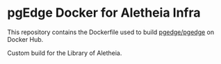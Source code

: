 # pgEdge Docker for Aletheia Infra

This repository contains the Dockerfile used to build
[pgedge/pgedge](https://hub.docker.com/repository/docker/pgedge/pgedge)
on Docker Hub.

Custom build for the Library of Aletheia.